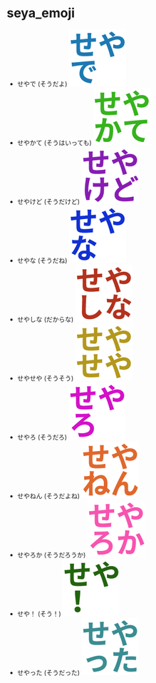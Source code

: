 # seya_emoji

 - せやで (そうだよ) ![seyade](https://raw.githubusercontent.com/masuP9/seya_emoji/master/%E3%82%AB%E3%82%B9%E3%82%BF%E3%83%A0%E7%B5%B5%E6%96%87%E5%AD%97%E3%80%8C%E3%81%9B%E3%82%84%E3%80%8D%E3%82%B7%E3%83%AA%E3%83%BC%E3%82%BA-assets/seyade.png)
 - せやかて (そうはいっても) ![seyakate](https://raw.githubusercontent.com/masuP9/seya_emoji/master/%E3%82%AB%E3%82%B9%E3%82%BF%E3%83%A0%E7%B5%B5%E6%96%87%E5%AD%97%E3%80%8C%E3%81%9B%E3%82%84%E3%80%8D%E3%82%B7%E3%83%AA%E3%83%BC%E3%82%BA-assets/seyakate.png)
 - せやけど (そうだけど) ![seyakedo](https://raw.githubusercontent.com/masuP9/seya_emoji/master/%E3%82%AB%E3%82%B9%E3%82%BF%E3%83%A0%E7%B5%B5%E6%96%87%E5%AD%97%E3%80%8C%E3%81%9B%E3%82%84%E3%80%8D%E3%82%B7%E3%83%AA%E3%83%BC%E3%82%BA-assets/seyakedo.png)
 - せやな (そうだね) ![seyana](https://raw.githubusercontent.com/masuP9/seya_emoji/master/%E3%82%AB%E3%82%B9%E3%82%BF%E3%83%A0%E7%B5%B5%E6%96%87%E5%AD%97%E3%80%8C%E3%81%9B%E3%82%84%E3%80%8D%E3%82%B7%E3%83%AA%E3%83%BC%E3%82%BA-assets/seyana.png)
 - せやしな (だからな) ![seyashina](https://raw.githubusercontent.com/masuP9/seya_emoji/master/%E3%82%AB%E3%82%B9%E3%82%BF%E3%83%A0%E7%B5%B5%E6%96%87%E5%AD%97%E3%80%8C%E3%81%9B%E3%82%84%E3%80%8D%E3%82%B7%E3%83%AA%E3%83%BC%E3%82%BA-assets/seyashina.png)
 - せやせや (そうそう) ![seyaseya](https://raw.githubusercontent.com/masuP9/seya_emoji/master/%E3%82%AB%E3%82%B9%E3%82%BF%E3%83%A0%E7%B5%B5%E6%96%87%E5%AD%97%E3%80%8C%E3%81%9B%E3%82%84%E3%80%8D%E3%82%B7%E3%83%AA%E3%83%BC%E3%82%BA-assets/seyaseya.png)
 - せやろ (そうだろ) ![seyaro](https://raw.githubusercontent.com/masuP9/seya_emoji/master/%E3%82%AB%E3%82%B9%E3%82%BF%E3%83%A0%E7%B5%B5%E6%96%87%E5%AD%97%E3%80%8C%E3%81%9B%E3%82%84%E3%80%8D%E3%82%B7%E3%83%AA%E3%83%BC%E3%82%BA-assets/seyaro.png)
 - せやねん (そうだよね) ![seyanen](https://raw.githubusercontent.com/masuP9/seya_emoji/master/%E3%82%AB%E3%82%B9%E3%82%BF%E3%83%A0%E7%B5%B5%E6%96%87%E5%AD%97%E3%80%8C%E3%81%9B%E3%82%84%E3%80%8D%E3%82%B7%E3%83%AA%E3%83%BC%E3%82%BA-assets/seyanen.png)
 - せやろか (そうだろうか) ![seyaroka](https://raw.githubusercontent.com/masuP9/seya_emoji/master/%E3%82%AB%E3%82%B9%E3%82%BF%E3%83%A0%E7%B5%B5%E6%96%87%E5%AD%97%E3%80%8C%E3%81%9B%E3%82%84%E3%80%8D%E3%82%B7%E3%83%AA%E3%83%BC%E3%82%BA-assets/seyaroka.png)
 - せや！ (そう！) ![seya](https://raw.githubusercontent.com/masuP9/seya_emoji/master/%E3%82%AB%E3%82%B9%E3%82%BF%E3%83%A0%E7%B5%B5%E6%96%87%E5%AD%97%E3%80%8C%E3%81%9B%E3%82%84%E3%80%8D%E3%82%B7%E3%83%AA%E3%83%BC%E3%82%BA-assets/seya.png)
 - せやった (そうだった) ![seyatta](https://raw.githubusercontent.com/masuP9/seya_emoji/master/%E3%82%AB%E3%82%B9%E3%82%BF%E3%83%A0%E7%B5%B5%E6%96%87%E5%AD%97%E3%80%8C%E3%81%9B%E3%82%84%E3%80%8D%E3%82%B7%E3%83%AA%E3%83%BC%E3%82%BA-assets/seyatta.png)
